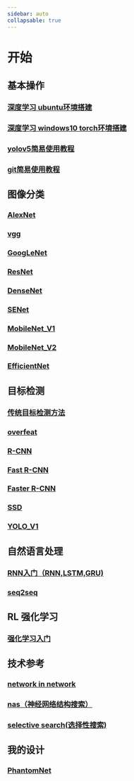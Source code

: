 ```yaml
---
sidebar: auto
collapsable: true
---
```

# 开始

## 基本操作

### [深度学习 ubuntu环境搭建](/ai/guide)
### [深度学习 windows10 torch环境搭建](/ai/torch/windows10)
### [yolov5简易使用教程](/ai/model/#yolov5)
### [git简易使用教程](/tools/git)

## 图像分类

### [AlexNet](/ai/image_classification/alexnet)
### [vgg](/ai/image_classification/vgg)
### [GoogLeNet](/ai/image_classification/googlenet)
### [ResNet](/ai/image_classification/resnet)
### [DenseNet](/ai/image_classification/densenet)
### [SENet](/ai/image_classification/senet)
### [MobileNet_V1](/ai/image_classification/mobilenetv1)
### [MobileNet_V2](/ai/image_classification/mobilenetv2)
### [EfficientNet](/ai/image_classification/efficientnet)

## 目标检测
### [传统目标检测方法](/ai/object_detection/traditional_algorithm)
### [overfeat](/ai/object_detection/overfeat)
### [R-CNN](/ai/object_detection/rcnn)
### [Fast R-CNN](/ai/object_detection/fast_rcnn)
### [Faster R-CNN](/ai/object_detection/faster_rcnn)
### [SSD](/ai/object_detection/ssd)
### [YOLO_V1](/ai/object_detection/yolov1)

## 自然语言处理

### [RNN入门（RNN,LSTM,GRU)](/ai/nlp/rnn_rumen)
### [seq2seq](/ai/nlp/seq2seq)

## RL 强化学习

### [强化学习入门](/ai/reinforcement_learning/summarize)

## 技术参考

### [network in network](/ai/References/network_in_network)
### [nas（神经网络结构搜索）](/ai/References/nas)
### [selective search(选择性搜索)](/ai/References/selective_search)

## 我的设计

### [PhantomNet](/ai/my/phantomnet)

<!-- ## 华为人才认证学习经历

### [HCIA-AI](/HUAWEI/HCIA-AI) -->